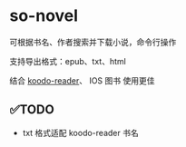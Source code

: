 # so-novel

可根据书名、作者搜索并下载小说，命令行操作

支持导出格式：epub、txt、html

结合 [koodo-reader](https://www.koodoreader.com/zh)、 IOS 图书 使用更佳

## ✅TODO

- txt 格式适配 koodo-reader 书名